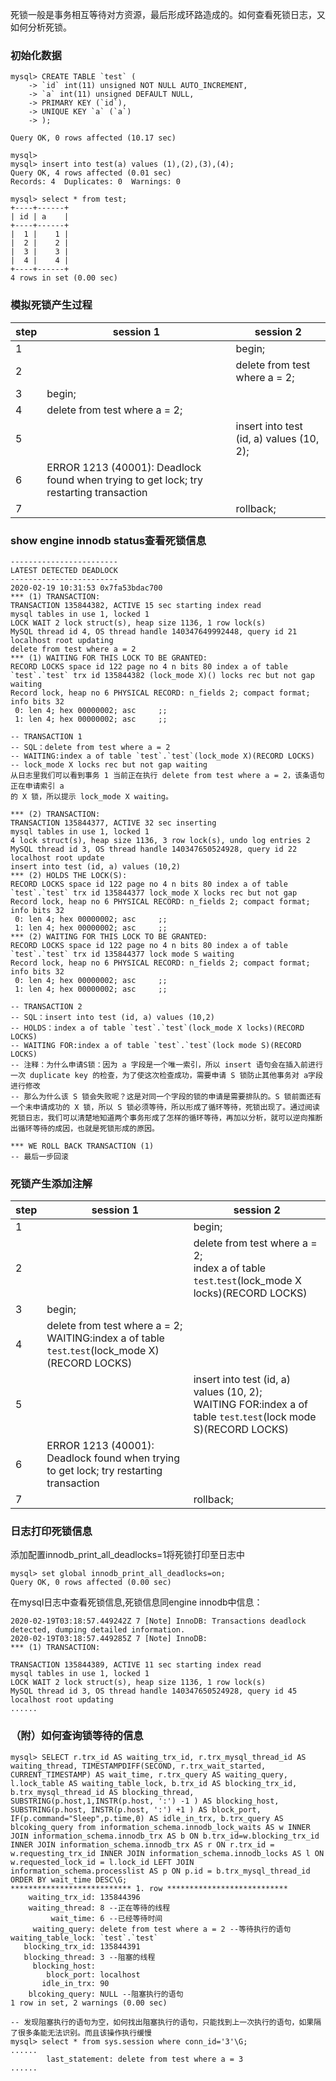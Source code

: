 死锁一般是事务相互等待对方资源，最后形成环路造成的。如何查看死锁日志，又如何分析死锁。

### 初始化数据

```mysql
mysql> CREATE TABLE `test` (
    -> `id` int(11) unsigned NOT NULL AUTO_INCREMENT,
    -> `a` int(11) unsigned DEFAULT NULL,
    -> PRIMARY KEY (`id`),
    -> UNIQUE KEY `a` (`a`)
    -> );

Query OK, 0 rows affected (10.17 sec)

mysql>
mysql> insert into test(a) values (1),(2),(3),(4);
Query OK, 4 rows affected (0.01 sec)
Records: 4  Duplicates: 0  Warnings: 0

mysql> select * from test;
+----+------+
| id | a    |
+----+------+
|  1 |    1 |
|  2 |    2 |
|  3 |    3 |
|  4 |    4 |
+----+------+
4 rows in set (0.00 sec)
```

### 模拟死锁产生过程

| step | session 1                                                    | session 2                                |
| ---- | ------------------------------------------------------------ | ---------------------------------------- |
| 1    |                                                              | begin;                                   |
| 2    |                                                              | delete from test where a = 2;            |
| 3    | begin;                                                       |                                          |
| 4    | delete from test where a = 2;                                |                                          |
| 5    |                                                              | insert into test (id, a) values (10, 2); |
| 6    | ERROR 1213 (40001): Deadlock found when trying to get lock; try restarting transaction |                                          |
| 7    |                                                              | rollback;                                |

### show engine innodb status查看死锁信息

```mysql
------------------------
LATEST DETECTED DEADLOCK
------------------------
2020-02-19 10:31:53 0x7fa53bdac700
*** (1) TRANSACTION:
TRANSACTION 135844382, ACTIVE 15 sec starting index read
mysql tables in use 1, locked 1
LOCK WAIT 2 lock struct(s), heap size 1136, 1 row lock(s)
MySQL thread id 4, OS thread handle 140347649992448, query id 21 localhost root updating
delete from test where a = 2
*** (1) WAITING FOR THIS LOCK TO BE GRANTED:
RECORD LOCKS space id 122 page no 4 n bits 80 index a of table `test`.`test` trx id 135844382 (lock_mode X)() locks rec but not gap waiting
Record lock, heap no 6 PHYSICAL RECORD: n_fields 2; compact format; info bits 32
 0: len 4; hex 00000002; asc     ;;
 1: len 4; hex 00000002; asc     ;;

-- TRANSACTION 1
-- SQL：delete from test where a = 2
-- WAITING:index a of table `test`.`test`(lock_mode X)(RECORD LOCKS)
-- lock_mode X locks rec but not gap waiting
从日志里我们可以看到事务 1 当前正在执行 delete from test where a = 2，该条语句正在申请索引 a
的 X 锁，所以提示 lock_mode X waiting。

*** (2) TRANSACTION:
TRANSACTION 135844377, ACTIVE 32 sec inserting
mysql tables in use 1, locked 1
4 lock struct(s), heap size 1136, 3 row lock(s), undo log entries 2
MySQL thread id 3, OS thread handle 140347650524928, query id 22 localhost root update
insert into test (id, a) values (10,2)
*** (2) HOLDS THE LOCK(S):
RECORD LOCKS space id 122 page no 4 n bits 80 index a of table `test`.`test` trx id 135844377 lock_mode X locks rec but not gap
Record lock, heap no 6 PHYSICAL RECORD: n_fields 2; compact format; info bits 32
 0: len 4; hex 00000002; asc     ;;
 1: len 4; hex 00000002; asc     ;;
*** (2) WAITING FOR THIS LOCK TO BE GRANTED:
RECORD LOCKS space id 122 page no 4 n bits 80 index a of table `test`.`test` trx id 135844377 lock mode S waiting
Record lock, heap no 6 PHYSICAL RECORD: n_fields 2; compact format; info bits 32
 0: len 4; hex 00000002; asc     ;;
 1: len 4; hex 00000002; asc     ;;
 
-- TRANSACTION 2
-- SQL：insert into test (id, a) values (10,2)
-- HOLDS：index a of table `test`.`test`(lock_mode X locks)(RECORD LOCKS)
-- WAITING FOR:index a of table `test`.`test`(lock mode S)(RECORD LOCKS)
-- 注释：为什么申请S锁：因为 a 字段是一个唯一索引，所以 insert 语句会在插入前进行一次 duplicate key 的检查，为了使这次检查成功，需要申请 S 锁防止其他事务对 a字段进行修改
-- 那么为什么该 S 锁会失败呢？这是对同一个字段的锁的申请是需要排队的。S 锁前面还有一个未申请成功的 X 锁，所以 S 锁必须等待，所以形成了循环等待，死锁出现了。通过阅读死锁日志，我们可以清楚地知道两个事务形成了怎样的循环等待，再加以分析，就可以逆向推断出循环等待的成因，也就是死锁形成的原因。

*** WE ROLL BACK TRANSACTION (1)
-- 最后一步回滚
```

### 死锁产生添加注解

| step | session 1                                                    | session 2                                                    |
| ---- | ------------------------------------------------------------ | ------------------------------------------------------------ |
| 1    |                                                              | begin;                                                       |
| 2    |                                                              | delete from test where a = 2;<br>index a of table `test`.`test`(lock_mode X locks)(RECORD LOCKS) |
| 3    | begin;                                                       |                                                              |
| 4    | delete from test where a = 2;<br>WAITING:index a of table `test`.`test`(lock_mode X)(RECORD LOCKS) |                                                              |
| 5    |                                                              | insert into test (id, a) values (10, 2);<br>WAITING FOR:index a of table `test`.`test`(lock mode S)(RECORD LOCKS) |
| 6    | ERROR 1213 (40001): Deadlock found when trying to get lock; try restarting transaction |                                                              |
| 7    |                                                              | rollback;                                                    |

### 日志打印死锁信息

添加配置innodb_print_all_deadlocks=1将死锁打印至日志中

```
mysql> set global innodb_print_all_deadlocks=on;
Query OK, 0 rows affected (0.00 sec)
```

在mysql日志中查看死锁信息,死锁信息同engine innodb中信息：

```
2020-02-19T03:18:57.449242Z 7 [Note] InnoDB: Transactions deadlock detected, dumping detailed information.
2020-02-19T03:18:57.449285Z 7 [Note] InnoDB:
*** (1) TRANSACTION:

TRANSACTION 135844389, ACTIVE 11 sec starting index read
mysql tables in use 1, locked 1
LOCK WAIT 2 lock struct(s), heap size 1136, 1 row lock(s)
MySQL thread id 3, OS thread handle 140347650524928, query id 45 localhost root updating
......
```

### （附）如何查询锁等待的信息

```mysql
mysql> SELECT r.trx_id AS waiting_trx_id, r.trx_mysql_thread_id AS waiting_thread, TIMESTAMPDIFF(SECOND, r.trx_wait_started, CURRENT_TIMESTAMP) AS wait_time, r.trx_query AS waiting_query, l.lock_table AS waiting_table_lock, b.trx_id AS blocking_trx_id, b.trx_mysql_thread_id AS blocking_thread, SUBSTRING(p.host,1,INSTR(p.host, ':') -1 ) AS blocking_host, SUBSTRING(p.host, INSTR(p.host, ':') +1 ) AS block_port, IF(p.command="Sleep",p.time,0) AS idle_in_trx, b.trx_query AS blcoking_query from information_schema.innodb_lock_waits AS w INNER JOIN information_schema.innodb_trx AS b ON b.trx_id=w.blocking_trx_id INNER JOIN information_schema.innodb_trx AS r ON r.trx_id = w.requesting_trx_id INNER JOIN information_schema.innodb_locks AS l ON w.requested_lock_id = l.lock_id LEFT JOIN information_schema.processlist AS p ON p.id = b.trx_mysql_thread_id ORDER BY wait_time DESC\G;
*************************** 1. row ***************************
    waiting_trx_id: 135844396
    waiting_thread: 8 --正在等待的线程
         wait_time: 6 --已经等待时间
     waiting_query: delete from test where a = 2 --等待执行的语句
waiting_table_lock: `test`.`test` 
   blocking_trx_id: 135844391
   blocking_thread: 3 --阻塞的线程
     blocking_host:
        block_port: localhost
       idle_in_trx: 90
    blcoking_query: NULL --阻塞执行的语句
1 row in set, 2 warnings (0.00 sec)

-- 发现阻塞执行的语句为空，如何找出阻塞执行的语句，只能找到上一次执行的语句，如果隔了很多条能无法识别。而且该操作执行缓慢
mysql> select * from sys.session where conn_id='3'\G;
......
        last_statement: delete from test where a = 3
......
```

